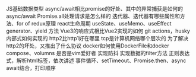 JS基础数据类型
async/await相比promise的好处、其中的异常捕获是如何的
async/await Promise.all处理请求是怎么样的
迭代器、迭代器有哪些属性和方法、for of
redux原理
react生命周期
useState、useMemo、useEffect
generator、yield 方法
Vue3的响应式相比Vue2实现的如何
git actions，husky内部式如何实现的
http2比http1好在哪里
tcp是计算机网络哪个层次的
为了解决http2的坏处，又推出了什么协议
docker如何使用DockerFile和docker compose、volumns
是否是vim爱好者
实现防抖
实现数据的filter方法
正则表达式，解析html标签，依次讲述
事件循环、setTimeout、Promise.then、async await结合，打印顺序